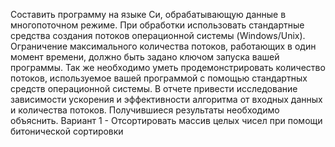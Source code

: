 Составить программу на языке Си, обрабатывающую данные в многопоточном режиме. При
обработки использовать стандартные средства создания потоков операционной системы
(Windows/Unix). Ограничение максимального количества потоков, работающих в один момент
времени, должно быть задано ключом запуска вашей программы.
Так же необходимо уметь продемонстрировать количество потоков, используемое вашей
программой с помощью стандартных средств операционной системы.
В отчете привести исследование зависимости ускорения и эффективности алгоритма от входных
данных и количества потоков. Получившиеся результаты необходимо объяснить.
Вариант 1 - Отсортировать массив целых чисел при помощи битонической сортировки